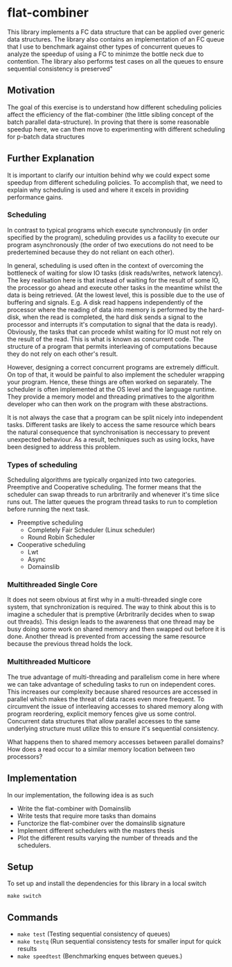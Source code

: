 # flat-combiner
This library implements a FC data structure that can be applied over generic data structures. The library also contains an implementation of an FC queue that I use to benchmark against other types of concurrent queues to analyze the speedup of using a FC to minimze the bottle neck due to contention. The library also performs test cases on all the queues to ensure sequential consistency is preserved"

## Motivation
The goal of this exercise is to understand how different scheduling policies affect the efficiency of the flat-combiner (the little sibling concept of the batch parallel data-structure). In proving that there is some reasonable speedup here, we can then move to experimenting with different scheduling for p-batch data structures

## Further Explanation
It is important to clarify our intuition behind why we could expect some speedup from different scheduling policies. To accomplish that, we need to explain why scheduling is used and where it excels in providing performance gains.

### Scheduling
In contrast to typical programs which execute synchronously (in order specified by the program), scheduling provides us a facility to execute our program asynchronously (the order of two executions do not need to be predertemined because they do not reliant on each other). 

In general, scheduling is used often in the context of overcoming the bottleneck of waiting for slow IO tasks (disk reads/writes, network latency). The key realisation here is that instead of waiting for the result of some IO, the processor go ahead and execute other tasks in the meantime whilst the data is being retrieved. (At the lowest level, this is possible due to the use of buffering and signals. E.g. A disk read happens independently of the processor where the reading of data into memory is performed by the hard-disk, when the read is completed, the hard disk sends a signal to the processor and interrupts it's computation to signal that the data is ready). Obviously, the tasks that can procede whilst waiting for IO must not rely on the result of the read. This is what is known as concurrent code. The structure of a program that permits interleaving of computations because they do not rely on each other's result.

However, designing a correct concurrent programs are extremely difficult. On top of that, it would be painful to also implement the scheduler wrapping your program. Hence, these things are often worked on separately. The scheduler is often implemented at the OS level and the language runtime. They provide a memory model and threading primatives to the algorithm developer who can then work on the program with these abstractions.

It is not always the case that a program can be split nicely into independent tasks. Different tasks are likely to access the same resource which bears the natural consequence that synchronisation is neccessary to prevent unexpected behaviour. As a result, techniques such as using locks, have been designed to address this problem. 

### Types of scheduling
Scheduling algorithms are typically organized into two categories. Preemptive and Cooperative scheduling. The former means that the scheduler can swap threads to run arbritrarily and whenever it's time slice runs out. The latter queues the program thread tasks to run to completion before running the next task.

- Preemptive scheduling
    - Completely Fair Scheduler (Linux scheduler)
    - Round Robin Scheduler
- Cooperative scheduling
    - Lwt
    - Async
    - Domainslib

### Multithreaded Single Core
It does not seem obvious at first why in a multi-threaded single core system, that synchronization is required. The way to think about this is to imagine a scheduler that is premptive (Arbritrarily decides when to swap out threads). This design leads to the awareness that one thread may be busy doing some work on shared memory and then swapped out before it is done. Another thread is prevented from accessing the same resource because the previous thread holds the lock.

### Multithreaded Multicore
The true advantage of multi-threading and parallelism come in here where we can take advantage of scheduling tasks to run on independent cores. This increases our complexity because shared resources are accessed in parallel which makes the threat of data races even more frequent. To circumvent the issue of interleaving accesses to shared memory along with program reordering, explicit memory fences give us some control. Concurrent data structures that allow parallel accesses to the same underlying structure must utilize this to ensure it's sequential consistency.

What happens then to shared memory accesses between parallel domains? How does a read occur to a similar memory location between two processors?

## Implementation
In our implementation, the following idea is as such
- Write the flat-combiner with Domainslib
- Write tests that require more tasks than domains
- Functorize the flat-combiner over the domainslib signature
- Implement different schedulers with the masters thesis
- Plot the different results varying the number of threads and the schedulers.
## Setup
To set up and install the dependencies for this library in a local switch
```
make switch
```

## Commands
- `make test` (Testing sequential consistency of queues)
- `make testq` (Run sequential consistency tests for smaller input for quick results
- `make speedtest` (Benchmarking enques between queues.)


